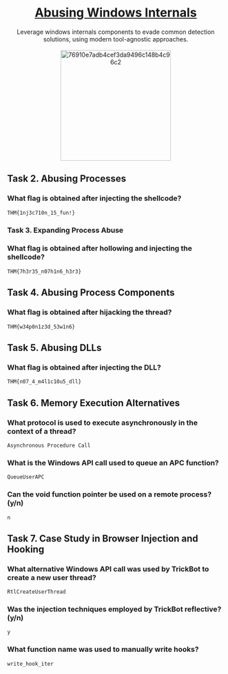 # <div align="center">[Abusing Windows Internals](https://tryhackme.com/room/abusingwindowsinternals)</div>
<div align="center">Leverage windows internals components to evade common detection solutions, using modern tool-agnostic approaches.</div>
<br>
<div align="center">
<img width="256" height="256" alt="76910e7adb4cef3da9496c148b4c96c2" src="https://github.com/user-attachments/assets/8d0d6db2-d185-455b-aeda-aa8f1ae9d504" />
</div>

## Task 2. Abusing Processes
### What flag is obtained after injecting the shellcode?
```
THM{1nj3c710n_15_fun!}
```

### Task 3. Expanding Process Abuse
### What flag is obtained after hollowing and injecting the shellcode?
```
THM{7h3r35_n07h1n6_h3r3}
```

## Task 4. Abusing Process Components
### What flag is obtained after hijacking the thread?
```
THM{w34p0n1z3d_53w1n6}
```

## Task 5. Abusing DLLs
### What flag is obtained after injecting the DLL?
```
THM{n07_4_m4l1c10u5_dll}
```

## Task 6. Memory Execution Alternatives
### What protocol is used to execute asynchronously in the context of a thread?
```
Asynchronous Procedure Call
```

###  What is the Windows API call used to queue an APC function?
```
QueueUserAPC
```

### Can the void function pointer be used on a remote process? (y/n)
```
n
```

## Task 7. Case Study in Browser Injection and Hooking
### What alternative Windows API call was used by TrickBot to create a new user thread?
```
RtlCreateUserThread
```
### Was the injection techniques employed by TrickBot reflective? (y/n)
```
y
```

### What function name was used to manually write hooks?
```
write_hook_iter
```
